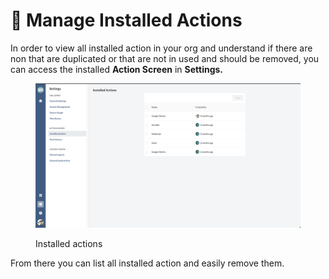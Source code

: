 # 💼 Manage Installed Actions

In order to view all installed action in your org and understand if there are non that are duplicated or that are not in used and should be removed, you can access the installed **Action Screen** in **Settings.**

<figure><img src="../.gitbook/assets/image (1) (1) (1) (2).png" alt=""><figcaption><p>Installed actions</p></figcaption></figure>

From there you can list all installed action and easily remove them.
